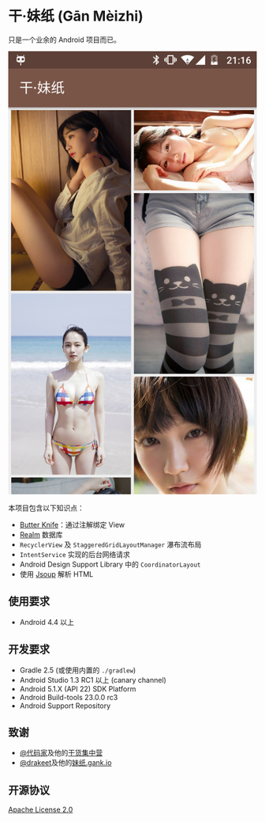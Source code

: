 干·妹纸 (Gān Mèizhi)
==========

只是一个业余的 Android 项目而已。

![截图](screenshots/1.png)

本项目包含以下知识点：

- [Butter Knife](http://jakewharton.github.io/butterknife/)：通过注解绑定 View
- [Realm](https://realm.io) 数据库
- `RecyclerView` 及 `StaggeredGridLayoutManager` 瀑布流布局
- `IntentService` 实现的后台网络请求
- Android Design Support Library 中的 `CoordinatorLayout`
- 使用 [Jsoup](http://jsoup.org) 解析 HTML

## 使用要求

- Android 4.4 以上

## 开发要求

- Gradle 2.5 (或使用内置的 `./gradlew`)
- Android Studio 1.3 RC1 以上 (canary channel)
- Android 5.1.X (API 22) SDK Platform
- Android Build-tools 23.0.0 rc3
- Android Support Repository

## 致谢

- [@代码家](http://weibo.com/u/1628291124)及他的[干货集中营](http://gank.io)
- [@drakeet](http://weibo.com/drak11t)及他的[妹纸.gank.io](https://github.com/drakeet/Meizhi)

## 开源协议

[Apache License 2.0](LICENSE)
